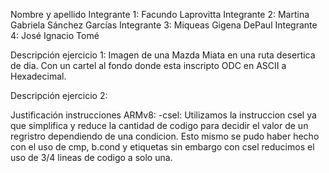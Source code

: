 Nombre y apellido 
Integrante 1: Facundo Laprovitta
Integrante 2: Martina Gabriela Sánchez Garcías
Integrante 3: Miqueas Gigena DePaul
Integrante 4: José Ignacio Tomé


Descripción ejercicio 1: Imagen de una Mazda Miata en una ruta desertica de dia. Con un cartel al fondo donde esta inscripto ODC en ASCII a Hexadecimal.


Descripción ejercicio 2:


Justificación instrucciones ARMv8:
-csel: Utilizamos la instruccion csel ya que simplifica y reduce la cantidad de codigo para decidir el valor de un regristro dependiendo de una condicion.
       Esto mismo se pudo haber hecho con el uso de cmp, b.cond y etiquetas sin embargo con csel reducimos el uso de 3/4 lineas de codigo a solo una.

